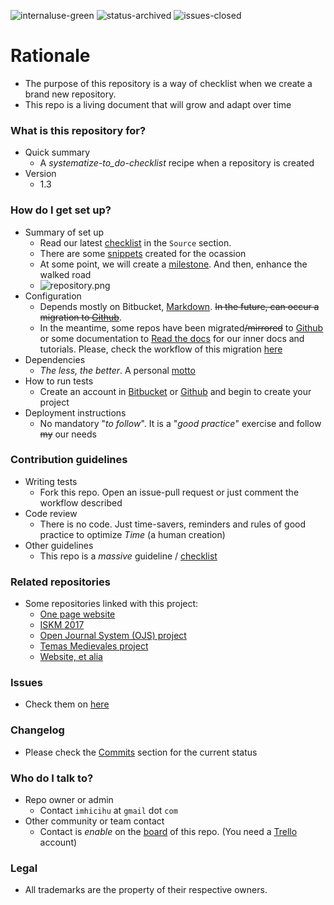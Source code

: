 ![internaluse-green](https://bitbucket.org/repo/ekyaeEE/images/3847436881-internal_use_stable.png)
![status-archived](https://bitbucket.org/repo/ekyaeEE/images/3278295154-status_archived.png)
![issues-closed](https://bitbucket.org/repo/ekyaeEE/images/1555006384-issues_closed.png)
# Rationale #

* The purpose of this repository is a way of checklist when we create a brand new repository.
* This repo is a living document that will grow and adapt over time

### What is this repository for? ###

+ Quick summary
    * A _systematize-to_do-checklist_ recipe when a repository is created
+ Version
    * 1.3


### How do I get set up? ###

+ Summary of set up
    - Read our latest [checklist](https://bitbucket.org/imhicihu/good-practices-on-repository-creation/src/master/Checklist.md) in the `Source` section. 
    - There are some [snippets](https://bitbucket.org/snippets/imhicihu/) created for the ocassion
    - At some point, we will create a [milestone](https://bitbucket.org/site/master/issues/11528/make-milestones-and-versions-more). And then, enhance the walked road
    - ![repository.png](https://bitbucket.org/repo/ekyaeEE/images/1675859675-repository.png)
+ Configuration
    - Depends mostly on Bitbucket, [Markdown](https://en.wikipedia.org/wiki/Markdown). ~~In the future, can occur a migration to [Github](https://github.com/)~~. 
    - In the meantime, some repos have been migrated~~/mirrored~~ to [Github](https://github.com/imhicihu) or some documentation to [Read the docs](https://readthedocs.org/) for our inner docs and tutorials. Please, check the workflow of this migration [here](https://bitbucket.org/imhicihu/documentation-migration-to-read-the-docs-experimental)
+ Dependencies
    - _The less, the better_. A personal [motto](http://dictionary.cambridge.org/es/diccionario/ingles/motto)
+ How to run tests
    - Create an account in [Bitbucket](https://bitbucket.org/) or [Github](https://github.com/) and begin to create your project
+ Deployment instructions
    - No mandatory "_to follow_". It is a "_good practice_" exercise and follow ~~my~~ our needs

### Contribution guidelines ###

* Writing tests
     - Fork this repo. Open an issue-pull request or just comment the workflow described
* Code review
     - There is no code. Just time-savers, reminders and rules of good practice to optimize _Time_ (a human creation)
* Other guidelines
     - This repo is a _massive_ guideline / [checklist](https://bitbucket.org/imhicihu/good-practices-on-repository-creation/src/master/Checklist.md)

### Related repositories ###

* Some repositories linked with this project:
     - [One page website](https://bitbucket.org/imhicihu/one-page-website/src/)
     - [ISKM 2017](https://bitbucket.org/imhicihu/iskm2017/src/)
     - [Open Journal System (OJS) project](https://bitbucket.org/imhicihu/open-journal-system-ojs-project/src/)
     - [Temas Medievales project](https://bitbucket.org/imhicihu/temas-medievales-project/src/)
     - [Website, et alia](https://bitbucket.org/imhicihu/website-add-ons-et-alia/src/)
     
### Issues ###

* Check them on [here](https://bitbucket.org/imhicihu/good-practices-on-repository-creation/issues)

### Changelog ###

* Please check the [Commits](https://bitbucket.org/imhicihu/good-practices-on-repository-creation/commits/) section for the current status

### Who do I talk to? ###

* Repo owner or admin
	 - Contact `imhicihu` at `gmail` dot `com`
* Other community or team contact
     - Contact is _enable_ on the [board](https://bitbucket.org/imhicihu/good-practices-on-repository-creation/addon/trello/trello-board) of this repo. (You need a [Trello](https://trello.com/) account)

### Legal ###

* All trademarks are the property of their respective owners.